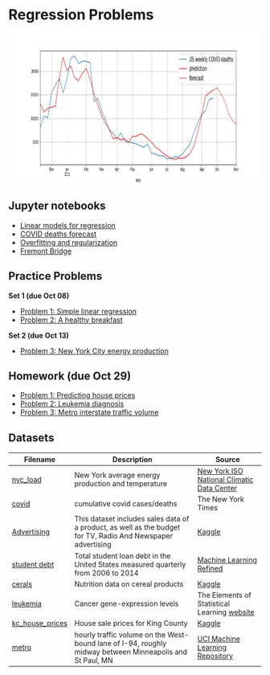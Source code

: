 # Regression Problems

<img src="covid.png" height="300" width = "1300">


## Jupyter notebooks

- [Linear models for regression](https://github.com/um-perez-alvaro/Data-Science-Practice/blob/master/Jupyter%20Notebooks/Regression/notebooks/Linear%20Regression.ipynb)
- [COVID deaths forecast](https://nbviewer.org/github/um-perez-alvaro/Data-Science-Practice/blob/master/Jupyter%20Notebooks/Regression/notebooks/covid.ipynb)
- [Overfitting and regularization](https://github.com/um-perez-alvaro/Data-Science-Practice/blob/master/Jupyter%20Notebooks/Regression/notebooks/Regularization.ipynb)
- [Fremont Bridge](https://nbviewer.org/github/um-perez-alvaro/Data-Science-Practice/blob/master/Jupyter%20Notebooks/Regression/notebooks/traffic.ipynb)

## Practice Problems

**Set 1 (due Oct 08)**
- [Problem 1: Simple linear regression](https://nbviewer.jupyter.org/github/um-perez-alvaro/Data-Science-Practice/blob/master/Jupyter%20Notebooks/Regression/practice%20problems/Problem%20I.ipynb)
- [Problem 2: A healthy breakfast](https://nbviewer.jupyter.org/github/um-perez-alvaro/Data-Science-Practice/blob/master/Jupyter%20Notebooks/Regression/practice%20problems/Problem%20II%20.ipynb)

**Set 2 (due Oct 13)**
- [Problem 3: New York City energy production](https://github.com/um-perez-alvaro/Data-Science-Practice/blob/master/Jupyter%20Notebooks/Regression/practice%20problems/Problem%20III%20.ipynb)

## Homework (due Oct 29)
- [Problem 1: Predicting house prices](https://nbviewer.org/github/um-perez-alvaro/Data-Science-Practice/blob/master/Jupyter%20Notebooks/Regression/homework/Problem%201.ipynb)
- [Problem 2: Leukemia diagnosis](https://nbviewer.org/github/um-perez-alvaro/Data-Science-Practice/blob/master/Jupyter%20Notebooks/Regression/homework/Problem%202.ipynb)
- [Problem 3: Metro interstate traffic volume](https://nbviewer.org/github/um-perez-alvaro/Data-Science-Practice/blob/master/Jupyter%20Notebooks/Regression/homework/Problem%203.ipynb)


## Datasets

Filename | Description |  Source
--- | --- |  --- 
[nyc_load](https://raw.githubusercontent.com/um-perez-alvaro/Data-Science-Practice/master/Data/nyc_load.csv) | New York average energy production and temperature | [New York ISO](https://www.nyiso.com/) <br> [National Climatic Data Center](https://www.ncdc.noaa.gov/) |
[covid](https://raw.githubusercontent.com/nytimes/covid-19-data/master/us.csv) | cumulative covid cases/deaths | The New York Times |
[Advertising](https://raw.githubusercontent.com/um-perez-alvaro/Data-Science-Practice/master/Data/Advertising.csv)  | This dataset includes sales data of a product, as well as the budget for TV, Radio And Newspaper advertising | [Kaggle](https://www.kaggle.com/thorgodofthunder/tvradionewspaperadvertising)
[student debt](https://raw.githubusercontent.com/um-perez-alvaro/Data-Science-Theory/master/Data/student%20debt.csv) | Total student loan debt in the United States measured quarterly from 2006 to 2014 | [Machine Learning Refined](https://github.com/nrchade/mlrefined)
[cerals](https://raw.githubusercontent.com/um-perez-alvaro/Data-Science-Theory/master/Data/cereals.csv) | Nutrition data on cereal products | [Kaggle](https://www.kaggle.com/crawford/80-cereals)
[leukemia](https://raw.githubusercontent.com/um-perez-alvaro/Data-Science-Practice/master/Data/leukemia.csv) | Cancer gene-expression levels | The Elements of Statistical Learning [website](https://web.stanford.edu/~hastie/ElemStatLearn/) 
[kc_house_prices](https://raw.githubusercontent.com/um-perez-alvaro/Data-Science-Practice/master/Data/kc_house_data.csv) | House sale prices for King County | [Kaggle](https://www.kaggle.com/harlfoxem/housesalesprediction) |
[metro](https://raw.githubusercontent.com/um-perez-alvaro/Data-Science-Practice/master/Data/metro.csv) | hourly traffic volume on the West-bound lane of I-94, roughly midway between Minneapolis and St Paul, MN |  [UCI Machine Learning Repository](https://archive.ics.uci.edu/ml/datasets/Metro+Interstate+Traffic+Volume) |

